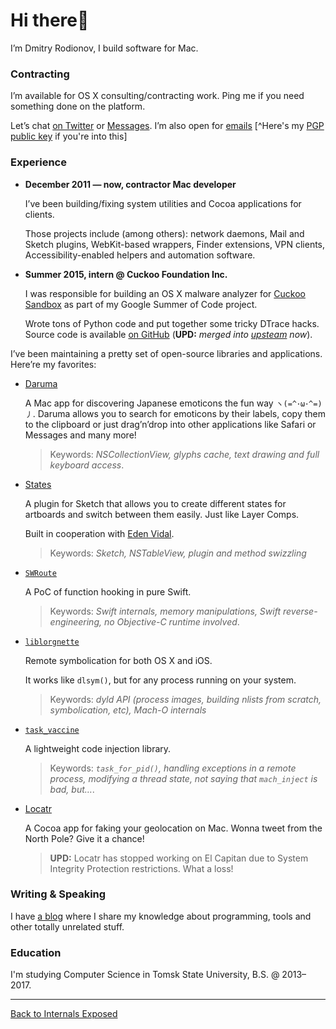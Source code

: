 # Hi there🖖

I’m Dmitry Rodionov, I build software for Mac.

### Contracting

I’m available for OS X consulting/contracting work. Ping me if you need something done on the platform.

Let’s chat [on Twitter](https://twitter.com/rodionovme) or [Messages](imessage:i.am.rodionovd@gmal.com). I’m also open for [emails](mailto:i.am.rodionovd@gmail.com) [^Here's my [PGP public key](./pgp.html) if you're into this]

### Experience

* **December 2011 — now, contractor Mac developer**

    I’ve been building/fixing system utilities and Cocoa applications for clients.

    Those projects include (among others): network daemons, Mail and Sketch plugins, WebKit-based wrappers, Finder extensions, VPN clients, Accessibility-enabled helpers and automation software.

* **Summer 2015, intern @ Cuckoo Foundation Inc.**

    I was responsible for building an OS X malware analyzer for [Cuckoo Sandbox](http://www.cuckoosandbox.org/) as part of my Google Summer of Code project.

    Wrote tons of Python code and put together some tricky DTrace hacks. Source code is available [on GitHub](https://github.com/rodionovd/cuckoo-osx-analyzer) (**UPD:** *merged into [upsteam](https://github.com/cuckoosandbox/cuckoo) now*).

I’ve been maintaining a pretty set of open-source libraries and applications. Here’re my favorites:

* [Daruma](http://internals.exposed/daruma)

  A Mac app for discovering Japanese emoticons the fun way `ヽ(=^･ω･^=)丿`. Daruma allows you to search for emoticons by their labels, copy them to the clipboard or just drag’n’drop into other applications like Safari or Messages and many more!

  > Keywords: *NSCollectionView, glyphs cache, text drawing and full keyboard access*.

* [States](http://states.design)

  A plugin for Sketch that allows you to create different states for artboards and switch between them easily. Just like Layer Comps.

  Built in cooperation with [Eden Vidal](http://edenvidal.com).

  > Keywords: *Sketch, NSTableView, plugin and method swizzling*

* [`SWRoute`](https://github.com/rodionovd/SWRoute)  

  A PoC of function hooking in pure Swift.

  > Keywords: *Swift internals, memory manipulations, Swift reverse-engineering, no Objective-C runtime involved*.

* [`liblorgnette`](https://github.com/rodionovd/liblorgnette)  

  Remote symbolication for both OS X and iOS.  

  It works like `dlsym()`, but for any process running on your system.

  > Keywords: *dyld API (process images, building nlists from scratch, symbolication, etc), Mach-O internals*

* [`task_vaccine`](https://github.com/rodionovd/task_vaccine)  

  A lightweight code injection library.  

  > Keywords: *`task_for_pid()`, handling exceptions in a remote process, modifying a thread state, not saying that `mach_inject` is bad, but…*.

* [Locatr](http://internals.exposed/locatr/)  

   A Cocoa app for faking your geolocation on Mac. Wonna tweet from the North Pole? Give it a chance!

  > **UPD:** Locatr has stopped working on El Capitan due to System Integrity Protection restrictions. What a loss!

### Writing & Speaking

I have [a blog](http://internals.exposed) where I share my knowledge about programming, tools and other totally unrelated stuff.

### Education

I'm studying Computer Science in Tomsk State University, B.S. @ 2013–2017.

-------

[Back to Internals Exposed](./index.html)
